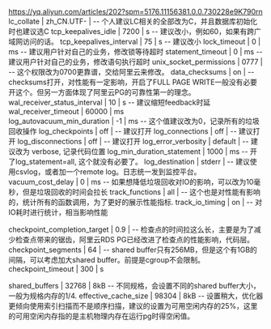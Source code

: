 https://yq.aliyun.com/articles/202?spm=5176.11156381.0.0.730228e9K790rn 
 lc_collate                          | zh_CN.UTF-                |      --  个人建议LC相关的全部改为C，并且数据库初始化时也建议选C
 tcp_keepalives_idle                 | 7200                      | s    -- 建议改小，例如60，如果有跨广域网访问的话。
 tcp_keepalives_interval             | 75                        | s    -- 建议改小
 lock_timeout                        | 0                         | ms      --  建议用户针对自己的业务，修改锁等待超时
 statement_timeout                   | 0                         | ms      --  建议用户针对自己的业务，修改语句执行超时
 unix_socket_permissions             | 0777                      |   --  这个权限改为0700更靠谱，交给阿里云来修改。
 data_checksums                      | on                        |     --  checksums打开，对性能有一定影响，开启了FULL PAGE WRITE一般没有必要开这个。但另一方面体现了阿里云PG的可靠性第一的理念。
 wal_receiver_status_interval        | 10                        | s    -- 建议缩短feedback时延
 wal_receiver_timeout                | 60000                     | ms  
 log_autovacuum_min_duration         | -1                        | ms  -- 这个值建议改为0，记录所有的垃圾回收操作
 log_checkpoints                     | off                       |   -- 建议打开
 log_connections                     | off                       |   -- 建议打开
 log_disconnections                  | off                       |   -- 建议打开
 log_error_verbosity                 | default                   |   -- 建议改为 verbose, 记录代码位置
 log_min_duration_statement          | 1000                      | ms  -- 开了log_statement=all, 这个就没有必要了。
 log_destination                     | stderr                    |   --  建议使用csvlog，或者加一个remote log。日志统一发到监控平台。
 vacuum_cost_delay                   | 0                         | ms  -- 如果想降低垃圾回收对IO的影响，可以改为10毫秒，但是垃圾回收的时间会拉长
 track_functions                     | all                       |  -- 这个也是对性能有影响的，统计所有的函数调用，为了更好的展示性能指标.
 track_io_timing                     | on                        |  -- 对IO耗时进行统计，相当影响性能

 checkpoint_completion_target        | 0.9                       |   --  检查点的时间拉这么长，主要是为了减少检查点带来的锯齿，阿里云RDS PG已经改进了检查点的性能影响，代码层。
 checkpoint_segments                 | 64                        |   -- shared buffer只有256MB，但是这个有1GB的间隔，可以考虑加大shared buffer。前提是cgroup不会限制。
 checkpoint_timeout                  | 300                       | s

 shared_buffers                      | 32768                     | 8kB  --  不同规格，会设置不同的shared buffer大小，一般为规格内存的1/4.
 effective_cache_size                | 98304                     | 8kB  --  设置稍大，优化器更倾向使用索引扫描而不是顺序扫描，建议的设置为可用空闲内存的25%，这里的可用空闲内存指的是主机物理内存在运行pg时得空闲值。
